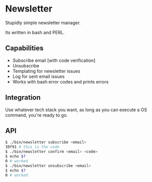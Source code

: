 # Newsletter

Stupidly simple newsletter manager.

Its written in bash and PERL.

## Capabilities
- Subscribe email [with code verification]
- Unsubscribe
- Templating for newsletter issues
- Log for sent email issues
- Works with bash error codes and prints errors

## Integration
Use whatever tech stack you want, as long as you can execute a OS command, you're ready to go.

## API
```bash
$ ./bin/newsletter subscribe <email>
30f91 # this is the code
$ ./bin/newsletter confirm <email> <code>
$ echo $?
0 # worked
$ ./bin/newsletter unsubscribe <email>
$ echo $?
0 # worked
```

